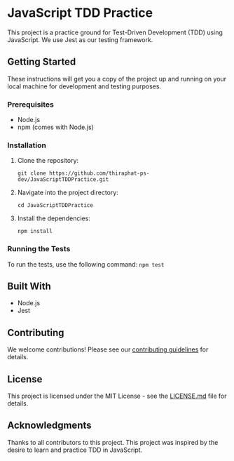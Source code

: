 # JavaScript TDD Practice

This project is a practice ground for Test-Driven Development (TDD) using JavaScript. We use Jest as our testing framework.

## Getting Started

These instructions will get you a copy of the project up and running on your local machine for development and testing purposes.

### Prerequisites

- Node.js
- npm (comes with Node.js)

### Installation

1. Clone the repository:
    ```
    git clone https://github.com/thiraphat-ps-dev/JavaScriptTDDPractice.git
    ```

2. Navigate into the project directory:
    ```
    cd JavaScriptTDDPractice
    ```

3. Install the dependencies:
    ```
    npm install
    ```

### Running the Tests

To run the tests, use the following command:
    ```
    npm test
    ```

## Built With

- Node.js
- Jest

## Contributing

We welcome contributions! Please see our [contributing guidelines](link_to_contributing_guidelines) for details.

## License

This project is licensed under the MIT License - see the [LICENSE.md](link_to_license_file) file for details.

## Acknowledgments

Thanks to all contributors to this project.
This project was inspired by the desire to learn and practice TDD in JavaScript.
